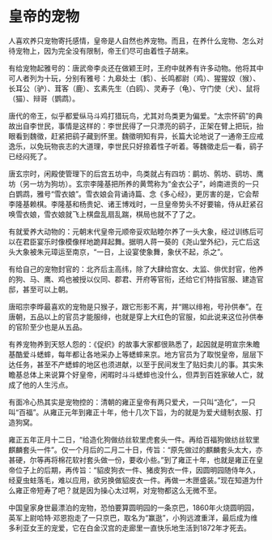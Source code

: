 # 皇帝的宠物

人喜欢养只宠物寄托感情，皇帝是人自然也养宠物。而且，在养什么宠物、怎么对待宠物上，因为完全没有限制，帝王们尽可由着性子胡来。 

有给宠物起雅号的：唐武帝李炎还在做颖王时，王府中就养有许多动物。他将其中可人者列为十玩，分别有雅号：九皋处士（鹤）、长鸣都尉（鸡）、猩猩奴（猴）、长耳公（驴）、茸客（鹿）、玄素先生（白鸥）、灵寿子（龟）、守门使（犬）、鼠将（猫）、辩哥（鹦鹉）。 

唐代的帝王，似乎都爱纵马斗鸡打猎玩鸟，尤其对鸟类更为偏爱。“太宗怀鹞”的典故出自李世民，事情是这样的：李世民得了一只漂亮的鹞子，正架在臂上把玩，抬眼看到魏徵，赶紧把鹞子藏到怀里。魏徵明知有异，长篇大论地说了一通帝王应戒逸乐，以免玩物丧志的大道理，李世民只好捺着性子听着。等魏徵走后一看，鹞子已经闷死了。 

唐玄宗时，闲殿使管理下的后宫五坊中，鸟类就占有四坊：鹛坊、鹘坊、鹞坊、鹰坊（另一坊为狗坊）。玄宗李隆基把所养的黄莺称为“金衣公子”，岭南进贡的一只白鹦鹉，雅号“雪衣娘”。雪衣娘会背诵诗篇、念《多心经》，更厉害的是，它会帮李隆基赖棋。李隆基和杨贵妃、诸王博戏时，一旦皇帝势头不好要输，侍从赶紧召唤雪衣娘，雪衣娘就飞上棋盘乱扇乱踹，棋局也就不了了之。 

有就爱养大动物的：元朝末代皇帝元顺帝妥欢贴睦尔养了一头大象，经过训练后可以在君臣宴乐时像模像样地跪拜起舞。据明人蒋一葵的《尧山堂外纪》，元亡后这头大象被朱元璋运至南京，“一日，上设宴使象舞，象伏不起，杀之”。 

有给自己的宠物封官的：北齐后主高纬，除了大肆给宫女、太监、俳优封官，他养的狗、马、鹰、鸡也被授以仪同、郡君、开府等官衔，还给它们特指官服、建造官邸，甚至可以上朝。 

唐昭宗李晔最喜欢的宠物是只猴子，跟它形影不离，并“赐以绯袍，号孙供奉”。在唐朝，五品以上的官员才能服绯，也就是穿上大红色的官服，如此说来这位孙供奉的官阶至少也是从五品。 

有养宠物养到天怒人怨的：《促织》的故事大家都很熟悉了，起因就是明宣宗朱瞻基酷爱斗蟋蟀，每年都让各地采办上等蟋蟀来京。地方官员为了取悦皇帝，层层下达任务，甚至不产蟋蟀的地区也须进献，以至于民间发生了贴妇卖儿的事。其实朱瞻基总体上来说算个好皇帝，闲暇时斗斗蟋蟀也没什么，但弄到百姓家破人亡，就成了他的人生污点。 

有面冷心热其实是宠物控的：清朝的雍正皇帝有两只爱犬，一只叫“造化”，一只叫“百福”。从雍正元年到雍正十年，他十几次下旨，为的就是为爱犬缝制衣服、打造狗窝。 

雍正五年正月十二日，“给造化狗做纺丝软里虎套头一件。再给百福狗做纺丝软里麒麟套头一件”。仅一个月后的二月二十日，传旨：“原先做过的麒麟套头太大，亦甚硬，尔等再将棉花软衬套头做一份，要收小些。”到了雍正十年，也就是雍正在皇帝位子上的后期，再传旨：“貂皮狗衣一件、猪皮狗衣一件，因圆明园随侍年久，经夏虫蛀落毛，难以应用，欲另换做貂皮衣一件。再做一木匣盛装。”现在知道为什么雍正帝短寿了吧？就是因为操心太过啊，对宠物都这么无微不至。 

中国皇家身世最漂泊的宠物，恐怕要算圆明园的一条京巴，1860年火烧圆明园，英军上尉哈特·邓恩抱走了一只京巴，取名为“赢逖”，小狗远渡重洋，最后成为维多利亚女王的宠爱，它在白金汉宫的走廊里一直快乐地生活到1872年才死去。